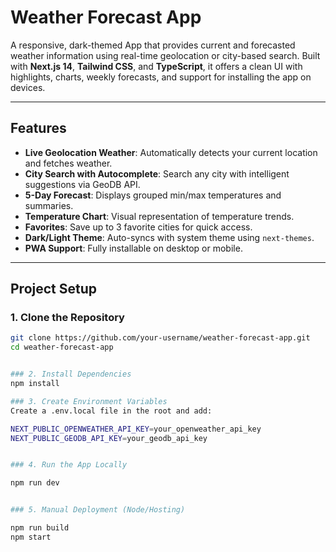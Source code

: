 # Weather Forecast App 

A responsive, dark-themed App that provides current and forecasted weather information using real-time geolocation or city-based search. Built with **Next.js 14**, **Tailwind CSS**, and **TypeScript**, it offers a clean UI with highlights, charts, weekly forecasts, and support for installing the app on devices.

---

##  Features

- **Live Geolocation Weather**: Automatically detects your current location and fetches weather.
- **City Search with Autocomplete**: Search any city with intelligent suggestions via GeoDB API.
-  **5-Day Forecast**: Displays grouped min/max temperatures and summaries.
-  **Temperature Chart**: Visual representation of temperature trends.
- **Favorites**: Save up to 3 favorite cities for quick access.
-  **Dark/Light Theme**: Auto-syncs with system theme using `next-themes`.
-  **PWA Support**: Fully installable on desktop or mobile.

---

##  Project Setup

### 1. Clone the Repository

```bash
git clone https://github.com/your-username/weather-forecast-app.git
cd weather-forecast-app


### 2. Install Dependencies
npm install

### 3. Create Environment Variables
Create a .env.local file in the root and add:

NEXT_PUBLIC_OPENWEATHER_API_KEY=your_openweather_api_key
NEXT_PUBLIC_GEODB_API_KEY=your_geodb_api_key


### 4. Run the App Locally

npm run dev


### 5. Manual Deployment (Node/Hosting)

npm run build
npm start





























